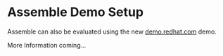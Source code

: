 # Assemble Demo Setup

Assemble can also be evaluated using the new [demo.redhat.com](https://demo.redhat.com/catalog) demo.

More Information coming...